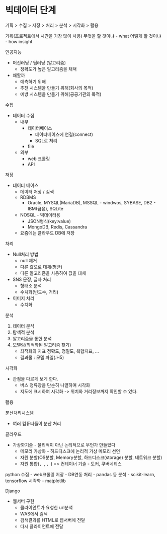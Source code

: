 # 빅데이터 단계
기획 > 수집 > 저장 > 처리 > 분석 > 시각화 > 활용

기획(프로젝트에서 시간을 가장 많이 사용)
무엇을 할 것이냐 - what
어떻게 할 것이냐 - how
insight

인공지능
- 머신러닝 / 딥러닝 (알고리즘)
    - 정확도가 높은 알고리즘을 채택
- 왜할까
    - 예측하기 위해
    - 추천 시스템을 만들기 위해(회사의 목적)
    - 예방 시스템을 만들기 위해(공공기관의 목적)

수집
- 데이터 수집
    - 내부
        - 데이터베이스
            - 데이터베이스에 연결(connect)
            - SQL로 처리
        - file
    - 외부
        - web 크롤링
        - API

저장
- 데이터 베이스
    - 데이터 저장 / 검색
    - RDBMS
        - Oracle, MYSQL(MariaDB), MSSQL - windwos, SYBASE, DB2 - IBM(금융), SQLite
    - NOSQL - 빅데이터용
        - JSON형식(key:value)
        - MongoDB, Redis, Cassandra
    - 요즘에는 클라우드 DB에 저장

처리
- Null처리 방법
    - null 제거
    - 다른 값으로 대체(평균)
    - 다른 알고리즘을 사용하여 값을 대체
- SNS 문장, 글자 처리
    - 형태소 분석
    - 수치화(빈도수, 거리)
- 이미지 처리
    - 수치화

분석
1. 데이터 분석
2. 탐색적 분석
3. 알고리즘을 통한 분석
4. 모델링(최적화된 알고리즘 찾기)
    - 최적화의 지표 정확도, 정밀도, 복합지표, ...
    - 결과물 : 모델 파일(.H5)

시각화
- 관점을 다르게 보게 한다.
    - 버스 정류장을 단순히 나열하여 시각화
    - 지도에 표시하여 시각화 -> 위치와 거리정보까지 확인할 수 있다.

활용



분산처리시스템
- 여러 컴퓨터들이 분산 처리


클라우드
- 가상화기술 - 물리적이 아닌 논리적으로 무언가 만들었다
    - 메모리 가상화 - 하드디스크에 논리적 가상 메모리 선언
    - 자원 분할(OS분할, Memory분할, 하드디스크(storage) 분할, 네트워크 분할)
    - 자원 통합(``, ``, ``, ``)
=> 컨테이너 기술 - 도커, 쿠버네티스

python
수집 - web크롤링
저장 - DB연동
처리 - pandas 등
분석 - scikit-learn, tensorflow
시각화 - matplotlib

Django
- 웹서버 구현
    - 클라이언트가 요청한 url분석
    - WAS에서 검색
    - 검색결과를 HTML로 웹서버에 전달
    - 다시 클라이언트에 전달